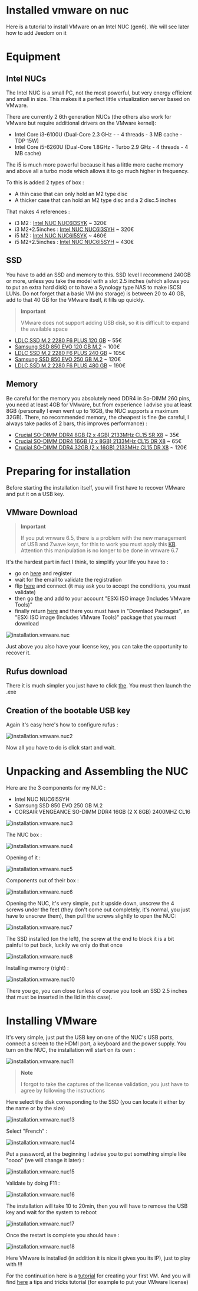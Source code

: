 # Installed vmware on nuc

Here is a tutorial to install VMware on an Intel NUC (gen6). We will see later how to add Jeedom on it

# Equipment 

## Intel NUCs

The Intel NUC is a small PC, not the most powerful, but very energy efficient and small in size. This makes it a perfect little virtualization server based on VMware.

There are currently 2 6th generation NUCs (the others also work for VMware but require additional drivers on the VMware kernel):

-   Intel Core i3-6100U (Dual-Core 2.3 GHz - - 4 threads - 3 MB cache - TDP 15W)
-   Intel Core i5-6260U (Dual-Core 1.8GHz - Turbo 2.9 GHz - 4 threads - 4 MB cache)

The i5 is much more powerful because it has a little more cache memory and above all a turbo mode which allows it to go much higher in frequency.

To this is added 2 types of box :

-   A thin case that can only hold an M2 type disc
-   A thicker case that can hold an M2 type disc and a 2 disc.5 inches

That makes 4 references :

-   i3 M2 : [Intel NUC NUC6I3SYK](http://www.ldlc.com/fiche/PB00203086.html) \~ 320€
-   i3 M2+2.5inches : [Intel NUC NUC6I3SYH](http://www.ldlc.com/fiche/PB00203148.html) \~ 320€
-   i5 M2 : [Intel NUC NUC6I5SYK](http://www.ldlc.com/fiche/PB00203084.html) \~ 460€
-   i5 M2+2.5inches : [Intel NUC NUC6I5SYH](http://www.ldlc.com/fiche/PB00202760.html) \~ 430€

## SSD

You have to add an SSD and memory to this. SSD level I recommend 240GB or more, unless you take the model with a slot 2.5 inches (which allows you to put an extra hard disk) or to have a Synology type NAS to make iSCSI LUNs. Do not forget that a basic VM (no storage) is between 20 to 40 GB, add to that 40 GB for the VMware itself, it fills up quickly.

> **Important**
>
> VMware does not support adding USB disk, so it is difficult to expand the available space

-   [LDLC SSD M.2 2280 F6 PLUS 120 GB](http://www.ldlc.com/fiche/PB00203635.html) \~ 55€
-   [Samsung SSD 850 EVO 120 GB M.2](http://www.ldlc.com/fiche/PB00185923.html) \~ 100€
-   [LDLC SSD M.2 2280 F6 PLUS 240 GB](http://www.ldlc.com/fiche/PB00203636.html) \~ 105€
-   [Samsung SSD 850 EVO 250 GB M.2](http://www.ldlc.com/fiche/PB00185924.html) \~ 120€
-   [LDLC SSD M.2 2280 F6 PLUS 480 GB](http://www.ldlc.com/fiche/PB00207301.html) \~ 190€

## Memory

Be careful for the memory you absolutely need DDR4 in So-DIMM 260 pins, you need at least 4GB for VMware, but from experience I advise you at least 8GB (personally I even went up to 16GB, the NUC supports a maximum 32GB). There, no recommended memory, the cheapest is fine (be careful, I always take packs of 2 bars, this improves performance) :

-   [Crucial SO-DIMM DDR4 8GB (2 x 4GB) 2133MHz CL15 SR X8](http://www.ldlc.com/fiche/PB00204134.html) \~ 35€
-   [Crucial SO-DIMM DDR4 16GB (2 x 8GB) 2133MHz CL15 DR X8](http://www.ldlc.com/fiche/PB00204135.html) \~ 65€
-   [Crucial SO-DIMM DDR4 32GB (2 x 16GB) 2133MHz CL15 DR X8](http://www.ldlc.com/fiche/PB00204136.html) \~ 120€

# Preparing for installation

Before starting the installation itself, you will first have to recover VMware and put it on a USB key.

## VMware Download

> **Important**
>
> If you put vmware 6.5, there is a problem with the new management of USB and Zwave keys, for this to work you must apply this [KB](https://kb.vmware.com/selfservice/microsites/search.do?language=en_US&cmd=displayKC&externalId=2147650). Attention this manipulation is no longer to be done in vmware 6.7

It's the hardest part in fact I think, to simplify your life you have to :

-   go on [here](https://my.vmware.com/en/web/vmware/evalcenter?p=free-esxi6) and register
-   wait for the email to validate the registration
-   flip [here](https://my.vmware.com/en/web/vmware/evalcenter?p=free-esxi6) and connect (it may ask you to accept the conditions, you must validate)
-   then go [the](https://my.vmware.com/fr/web/vmware/details?productId=491&downloadGroup=ESXI60U2) and add to your account "ESXi ISO image (Includes VMware Tools)"
-   finally return [here](https://my.vmware.com/en/web/vmware/evalcenter?p=free-esxi6) and there you must have in "Downlaod Packages", an "ESXi ISO image (Includes VMware Tools)" package that you must download

![installation.vmware.nuc](images/installation.vmware.nuc.PNG)

Just above you also have your license key, you can take the opportunity to recover it.

## Rufus download

There it is much simpler you just have to click [the](http://rufus.akeo.ie/downloads/rufus-2.9.exe). You must then launch the .exe

## Creation of the bootable USB key

Again it's easy here's how to configure rufus :

![installation.vmware.nuc2](images/installation.vmware.nuc2.PNG)

Now all you have to do is click start and wait.

# Unpacking and Assembling the NUC

Here are the 3 components for my NUC :

-   Intel NUC NUC6I5SYH
-   Samsung SSD 850 EVO 250 GB M.2
-   CORSAIR VENGEANCE SO-DIMM DDR4 16GB (2 X 8GB) 2400MHZ CL16

![installation.vmware.nuc3](images/installation.vmware.nuc3.jpg)

The NUC box :

![installation.vmware.nuc4](images/installation.vmware.nuc4.jpg)

Opening of it :

![installation.vmware.nuc5](images/installation.vmware.nuc5.jpg)

Components out of their box :

![installation.vmware.nuc6](images/installation.vmware.nuc6.jpg)

Opening the NUC, it's very simple, put it upside down, unscrew the 4 screws under the feet (they don't come out completely, it's normal, you just have to unscrew them), then pull the screws slightly to open the NUC:

![installation.vmware.nuc7](images/installation.vmware.nuc7.jpg)

The SSD installed (on the left), the screw at the end to block it is a bit painful to put back, luckily we only do that once

![installation.vmware.nuc8](images/installation.vmware.nuc8.jpg)

Installing memory (right) :

![installation.vmware.nuc10](images/installation.vmware.nuc10.jpg)

There you go, you can close (unless of course you took an SSD 2.5 inches that must be inserted in the lid in this case).

# Installing VMware

It's very simple, just put the USB key on one of the NUC's USB ports, connect a screen to the HDMI port, a keyboard and the power supply. You turn on the NUC, the installation will start on its own :

![installation.vmware.nuc11](images/installation.vmware.nuc11.jpg)

> **Note**
>
> I forgot to take the captures of the license validation, you just have to agree by following the instructions

Here select the disk corresponding to the SSD (you can locate it either by the name or by the size)

![installation.vmware.nuc13](images/installation.vmware.nuc13.jpg)

Select "French" :

![installation.vmware.nuc14](images/installation.vmware.nuc14.jpg)

Put a password, at the beginning I advise you to put something simple like "oooo" (we will change it later) :

![installation.vmware.nuc15](images/installation.vmware.nuc15.jpg)

Validate by doing F11 :

![installation.vmware.nuc16](images/installation.vmware.nuc16.jpg)

The installation will take 10 to 20min, then you will have to remove the USB key and wait for the system to reboot

![installation.vmware.nuc17](images/installation.vmware.nuc17.jpg)

Once the restart is complete you should have :

![installation.vmware.nuc18](images/installation.vmware.nuc18.jpg)

Here VMware is installed (in addition it is nice it gives you its IP), just to play with !!!

For the continuation here is a [tutorial](https://doc.jeedom.com/en_US/howto/doc-howto-vmware.creer_une_vm.html) for creating your first VM. And you will find [here](https://doc.jeedom.com/en_US/howto/doc-howto-vmware.trucs_et_astuces.html) a tips and tricks tutorial (for example to put your VMware license)
